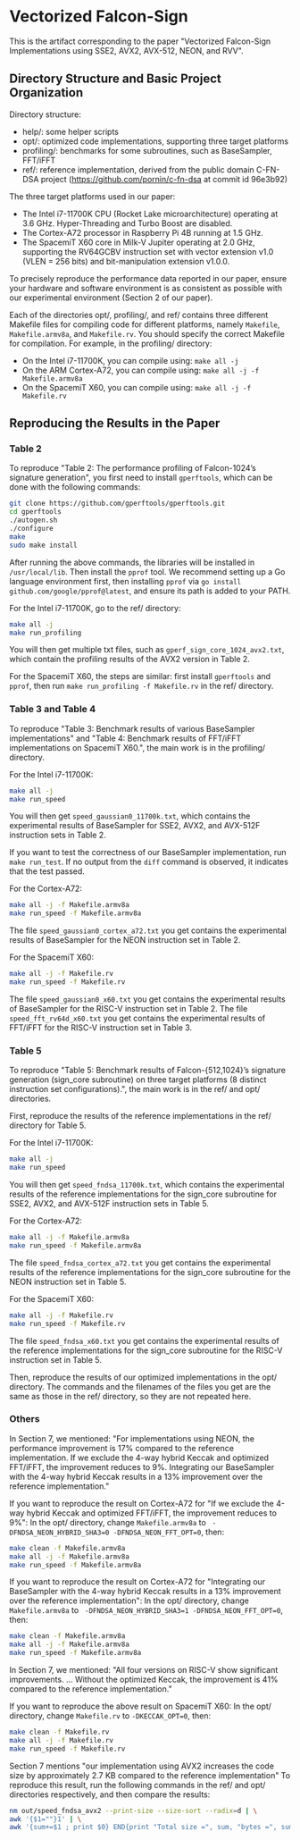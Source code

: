 # Vectorized Falcon-Sign

This is the artifact corresponding to the paper "Vectorized Falcon-Sign Implementations using SSE2, AVX2, AVX-512, NEON, and RVV".

## Directory Structure and Basic Project Organization

Directory structure:
- help/: some helper scripts
- opt/: optimized code implementations, supporting three target platforms
- profiling/: benchmarks for some subroutines, such as BaseSampler, FFT/iFFT
- ref/: reference implementation, derived from the public domain C-FN-DSA project (https://github.com/pornin/c-fn-dsa at commit id 96e3b92)

The three target platforms used in our paper:
- The Intel i7-11700K CPU (Rocket Lake microarchitecture) operating at 3.6 GHz. Hyper-Threading and Turbo Boost are disabled.
- The Cortex-A72 processor in Raspberry Pi 4B running at 1.5 GHz.
- The SpacemiT X60 core in Milk-V Jupiter operating at 2.0 GHz, supporting the RV64GCBV instruction set with vector extension v1.0 (VLEN = 256 bits) and bit-manipulation extension v1.0.0.

To precisely reproduce the performance data reported in our paper, ensure your hardware and software environment is as consistent as possible with our experimental environment (Section 2 of our paper).

Each of the directories opt/, profiling/, and ref/ contains three different Makefile files for compiling code for different platforms, namely `Makefile`, `Makefile.armv8a`, and `Makefile.rv`. You should specify the correct Makefile for compilation.
For example, in the profiling/ directory:
- On the Intel i7-11700K, you can compile using: `make all -j`
- On the ARM Cortex-A72, you can compile using: `make all -j -f Makefile.armv8a`
- On the SpacemiT X60, you can compile using: `make all -j -f Makefile.rv`

## Reproducing the Results in the Paper

### Table 2

To reproduce "Table 2: The performance profiling of Falcon-1024’s signature generation", you first need to install `gperftools`, which can be done with the following commands:

```bash
git clone https://github.com/gperftools/gperftools.git
cd gperftools
./autogen.sh
./configure
make
sudo make install
```

After running the above commands, the libraries will be installed in `/usr/local/lib`.
Then install the `pprof` tool. We recommend setting up a Go language environment first, then installing `pprof` via `go install github.com/google/pprof@latest`, and ensure its path is added to your PATH.

For the Intel i7-11700K, go to the ref/ directory: 
```bash
make all -j
make run_profiling
```

You will then get multiple txt files, such as `gperf_sign_core_1024_avx2.txt`, which contain the profiling results of the AVX2 version in Table 2.

For the SpacemiT X60, the steps are similar: first install `gperftools` and `pprof`, then run `make run_profiling -f Makefile.rv` in the ref/ directory.

### Table 3 and Table 4

To reproduce "Table 3: Benchmark results of various BaseSampler implementations" and "Table 4: Benchmark results of FFT/iFFT implementations on SpacemiT X60.", the main work is in the profiling/ directory.

For the Intel i7-11700K:
```bash
make all -j
make run_speed
```

You will then get `speed_gaussian0_11700k.txt`, which contains the experimental results of BaseSampler for SSE2, AVX2, and AVX-512F instruction sets in Table 2.

If you want to test the correctness of our BaseSampler implementation, run `make run_test`. If no output from the `diff` command is observed, it indicates that the test passed.

For the Cortex-A72:
```bash
make all -j -f Makefile.armv8a
make run_speed -f Makefile.armv8a
```

The file `speed_gaussian0_cortex_a72.txt` you get contains the experimental results of BaseSampler for the NEON instruction set in Table 2.

For the SpacemiT X60:
```bash
make all -j -f Makefile.rv
make run_speed -f Makefile.rv
```

The file `speed_gaussian0_x60.txt` you get contains the experimental results of BaseSampler for the RISC-V instruction set in Table 2.
The file `speed_fft_rv64d_x60.txt` you get contains the experimental results of FFT/iFFT for the RISC-V instruction set in Table 3.

### Table 5

To reproduce "Table 5: Benchmark results of Falcon-{512,1024}’s signature generation (sign_core subroutine) on three target platforms (8 distinct instruction set configurations).", the main work is in the ref/ and opt/ directories.

First, reproduce the results of the reference implementations in the ref/ directory for Table 5.

For the Intel i7-11700K:
```bash
make all -j
make run_speed
```
You will then get `speed_fndsa_11700k.txt`, which contains the experimental results of the reference implementations for the sign_core subroutine for SSE2, AVX2, and AVX-512F instruction sets in Table 5.

For the Cortex-A72:
```bash
make all -j -f Makefile.armv8a
make run_speed -f Makefile.armv8a
```

The file `speed_fndsa_cortex_a72.txt` you get contains the experimental results of the reference implementations for the sign_core subroutine for the NEON instruction set in Table 5.

For the SpacemiT X60:
```bash
make all -j -f Makefile.rv
make run_speed -f Makefile.rv
```

The file `speed_fndsa_x60.txt` you get contains the experimental results of the reference implementations for the sign_core subroutine for the RISC-V instruction set in Table 5.

Then, reproduce the results of our optimized implementations in the opt/ directory. The commands and the filenames of the files you get are the same as those in the ref/ directory, so they are not repeated here.

### Others

In Section 7, we mentioned: "For implementations using NEON, the performance improvement is 17% compared to the reference implementation. If we exclude the 4-way hybrid Keccak and optimized FFT/iFFT, the improvement reduces to 9%. Integrating our BaseSampler with the 4-way hybrid Keccak results in a 13% improvement over the reference implementation."

If you want to reproduce the result on Cortex-A72 for "If we exclude the 4-way hybrid Keccak and optimized FFT/iFFT, the improvement reduces to 9%":
In the opt/ directory, change `Makefile.armv8a` to ` -DFNDSA_NEON_HYBRID_SHA3=0 -DFNDSA_NEON_FFT_OPT=0`, then:

```bash
make clean -f Makefile.armv8a
make all -j -f Makefile.armv8a
make run_speed -f Makefile.armv8a
```


If you want to reproduce the result on Cortex-A72 for "Integrating our BaseSampler with the 4-way hybrid Keccak results in a 13% improvement over the reference implementation":
In the opt/ directory, change `Makefile.armv8a` to ` -DFNDSA_NEON_HYBRID_SHA3=1 -DFNDSA_NEON_FFT_OPT=0`, then:

```bash
make clean -f Makefile.armv8a
make all -j -f Makefile.armv8a
make run_speed -f Makefile.armv8a
```

In Section 7, we mentioned: "All four versions on RISC-V show significant improvements. ... Without the optimized Keccak, the improvement is 41% compared to the reference implementation."

If you want to reproduce the above result on SpacemiT X60:
In the opt/ directory, change `Makefile.rv` to `-DKECCAK_OPT=0`, then:

```bash
make clean -f Makefile.rv
make all -j -f Makefile.rv
make run_speed -f Makefile.rv
```

Section 7 mentions "our implementation using AVX2 increases the code size by approximately 2.7 KB compared to the reference implementation"
To reproduce this result, run the following commands in the ref/ and opt/ directories respectively, and then compare the results:

```bash
nm out/speed_fndsa_avx2 --print-size --size-sort --radix=d | \
awk '{$1=""}1' | \
awk '{sum+=$1 ; print $0} END{print "Total size =", sum, "bytes =", sum/1024, "kB"}' > speed_fndsa_avx2_symbols_size.txt
```
